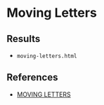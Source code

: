 # Moving Letters

## Results
- `moving-letters.html`

## References
- [MOVING LETTERS](https://tobiasahlin.com/moving-letters/)